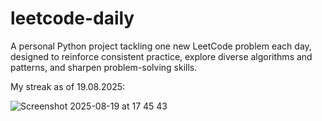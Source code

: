 # leetcode-daily

A personal Python project tackling one new LeetCode problem each day, designed to reinforce consistent practice, explore diverse algorithms and patterns, and sharpen problem-solving skills.

My streak as of 19.08.2025:

![Screenshot 2025-08-19 at 17 45 43](https://github.com/user-attachments/assets/e8c2031b-4a33-4d0b-a7d4-80924726b47f)
